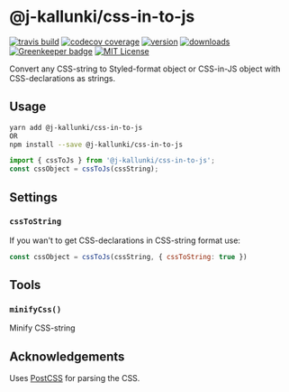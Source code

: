# @j-kallunki/css-in-to-js

[![travis build](https://img.shields.io/travis/J-Kallunki/css-in-to-js.svg?style=flat-square)](https://travis-ci.org/J-Kallunki/css-in-to-js)
[![codecov coverage](https://img.shields.io/codecov/c/github/J-Kallunki/css-in-to-js.svg?style=flat-square)](https://codecov.io/github/J-Kallunki/css-in-to-js)
[![version](https://img.shields.io/npm/v/@j-kallunki/css-in-to-js.svg?style=flat-square)](http://npm.im/@j-kallunki/css-in-to-js)
[![downloads](https://img.shields.io/npm/dm/@j-kallunki/css-in-to-js.svg?style=flat-square)](http://npm-stat.com/charts.html?package=@j-kallunki/css-in-to-js&from=2015-08-01)
[![Greenkeeper badge](https://badges.greenkeeper.io/J-Kallunki/css-in-to-js.svg)](https://greenkeeper.io/)
[![MIT License](https://img.shields.io/npm/l/@j-kallunki/css-in-to-js.svg?style=flat-square)](http://opensource.org/licenses/MIT)

Convert any CSS-string to Styled-format object or CSS-in-JS object with CSS-declarations as strings.

## Usage

```bash
yarn add @j-kallunki/css-in-to-js
OR
npm install --save @j-kallunki/css-in-to-js
```
```javascript
import { cssToJs } from '@j-kallunki/css-in-to-js';
const cssObject = cssToJs(cssString);
```

## Settings

### `cssToString`

If you wan't to get CSS-declarations in CSS-string format use:
```javascript
const cssObject = cssToJs(cssString, { cssToString: true })
```

## Tools

### `minifyCss()`

Minify CSS-string

## Acknowledgements

Uses [PostCSS](https://github.com/postcss/postcss) for parsing the CSS.
